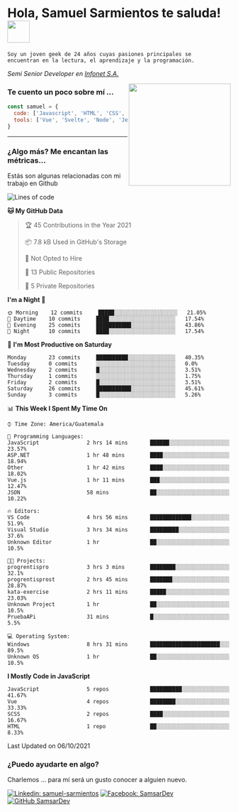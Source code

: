 <h1>Hola, Samuel Sarmientos te saluda! <img src="https://media.giphy.com/media/ZEOAnq3ockGojO0E7n/giphy.gif" width="50"></h1>
<code>Soy un joven geek de 24 años cuyas pasiones principales se
encuentran en la lectura, el aprendizaje y la programación.</code>
<br>
<p><em>Semi Senior Developer en <a href="https://www.progrentis.com/">Infonet S.A.</a>
</em></p>
<img align='right' src="https://media.giphy.com/media/du3J3cXyzhj75IOgvA/giphy.gif" width="230">

### Te cuento un poco sobre mí ...

```javascript
const samuel = {
  code: ['Javascript', 'HTML', 'CSS', 'SASS', 'Python', 'C#'],
  tools: ['Vue', 'Svelte', 'Node', 'Jest', 'Strapi']
}
```
---

### ¿Algo más? Me encantan las métricas...
Estás son algunas relacionadas con mi trabajo en Github

<!--START_SECTION:waka-->
![Lines of code](https://img.shields.io/badge/From%20Hello%20World%20I%27ve%20Written-104662%20lines%20of%20code-blue)

**🐱 My GitHub Data** 

> 🏆 45 Contributions in the Year 2021
 > 
> 📦 7.8 kB Used in GitHub's Storage 
 > 
> 🚫 Not Opted to Hire
 > 
> 📜 13 Public Repositories 
 > 
> 🔑 5 Private Repositories  
 > 
**I'm a Night 🦉** 

```text
🌞 Morning    12 commits     █████░░░░░░░░░░░░░░░░░░░░   21.05% 
🌆 Daytime    10 commits     ████░░░░░░░░░░░░░░░░░░░░░   17.54% 
🌃 Evening    25 commits     ███████████░░░░░░░░░░░░░░   43.86% 
🌙 Night      10 commits     ████░░░░░░░░░░░░░░░░░░░░░   17.54%

```
📅 **I'm Most Productive on Saturday** 

```text
Monday       23 commits     ██████████░░░░░░░░░░░░░░░   40.35% 
Tuesday      0 commits      ░░░░░░░░░░░░░░░░░░░░░░░░░   0.0% 
Wednesday    2 commits      █░░░░░░░░░░░░░░░░░░░░░░░░   3.51% 
Thursday     1 commits      ░░░░░░░░░░░░░░░░░░░░░░░░░   1.75% 
Friday       2 commits      █░░░░░░░░░░░░░░░░░░░░░░░░   3.51% 
Saturday     26 commits     ███████████░░░░░░░░░░░░░░   45.61% 
Sunday       3 commits      █░░░░░░░░░░░░░░░░░░░░░░░░   5.26%

```


📊 **This Week I Spent My Time On** 

```text
⌚︎ Time Zone: America/Guatemala

💬 Programming Languages: 
JavaScript               2 hrs 14 mins       ██████░░░░░░░░░░░░░░░░░░░   23.57% 
ASP.NET                  1 hr 48 mins        ████░░░░░░░░░░░░░░░░░░░░░   18.94% 
Other                    1 hr 42 mins        ████░░░░░░░░░░░░░░░░░░░░░   18.02% 
Vue.js                   1 hr 11 mins        ███░░░░░░░░░░░░░░░░░░░░░░   12.47% 
JSON                     58 mins             ██░░░░░░░░░░░░░░░░░░░░░░░   10.22%

🔥 Editors: 
VS Code                  4 hrs 56 mins       █████████████░░░░░░░░░░░░   51.9% 
Visual Studio            3 hrs 34 mins       █████████░░░░░░░░░░░░░░░░   37.6% 
Unknown Editor           1 hr                ██░░░░░░░░░░░░░░░░░░░░░░░   10.5%

🐱‍💻 Projects: 
progrentispro            3 hrs 3 mins        ████████░░░░░░░░░░░░░░░░░   32.1% 
progrentisprost          2 hrs 45 mins       ███████░░░░░░░░░░░░░░░░░░   28.87% 
kata-exercise            2 hrs 11 mins       █████░░░░░░░░░░░░░░░░░░░░   23.03% 
Unknown Project          1 hr                ██░░░░░░░░░░░░░░░░░░░░░░░   10.5% 
PruebaAPi                31 mins             █░░░░░░░░░░░░░░░░░░░░░░░░   5.5%

💻 Operating System: 
Windows                  8 hrs 31 mins       ██████████████████████░░░   89.5% 
Unknown OS               1 hr                ██░░░░░░░░░░░░░░░░░░░░░░░   10.5%

```

**I Mostly Code in JavaScript** 

```text
JavaScript               5 repos             ██████████░░░░░░░░░░░░░░░   41.67% 
Vue                      4 repos             ████████░░░░░░░░░░░░░░░░░   33.33% 
SCSS                     2 repos             ████░░░░░░░░░░░░░░░░░░░░░   16.67% 
HTML                     1 repo              ██░░░░░░░░░░░░░░░░░░░░░░░   8.33%

```



 Last Updated on 06/10/2021
<!--END_SECTION:waka-->

### ¿Puedo ayudarte en algo?
Charlemos ... para mí será un gusto conocer a alguien nuevo.

[![Linkedin: samuel-sarmientos](https://img.shields.io/badge/-Samuel%20Sarmientos-blue?style=flat-square&logo=Linkedin&logoColor=white)](https://www.linkedin.com/in/samuel-sarmientos)
[![Facebook: SamsarDev](https://img.shields.io/badge/-SamsarDev-white?style=flat-square&logo=Facebook)](https://www.facebook.com/Samsar.Dev)
[![GitHub SamsarDev](https://img.shields.io/github/followers/SamsarDev?label=follow&style=social)](https://github.com/SamsarDev)
